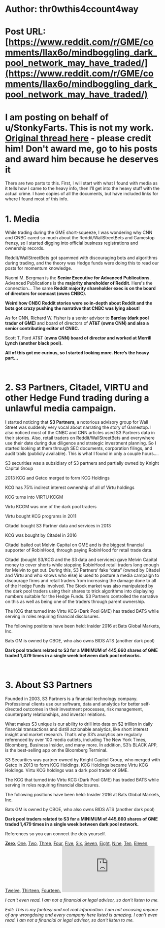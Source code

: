 # Author: thr0wthis4ccount4way
# Post URL: [https://www.reddit.com/r/GME/comments/llax6o/mindboggling_dark_pool_network_may_have_traded/](https://www.reddit.com/r/GME/comments/llax6o/mindboggling_dark_pool_network_may_have_traded/)


# I am posting on behalf of u/StonkyFarts. This is not my work. [Original thread here](https://www.reddit.com/user/StonkyFarts/comments/lla71p/s3_partners_gme_manipulation/?utm_source=share&utm_medium=web2x&context=3) - please credit him! Don't award me, go to his posts and award him because he deserves it

There are two parts to this. First, I will start with what I found with media as it tells how I came to the heavy info, then I’ll get into the heavy stuff with the actual crime. I have copies of all the documents, but have included links for where I found most of this info.

# 1. Media

While trading during the GME short-squeeze, I was wondering why CNN and CNBC cared so much about the Reddit/WallStreetBets and Gamestop frenzy, so I started digging into official business registrations and ownership records.

Reddit/WallStreetBets got spammed with discouraging bots and algorithms during trading, and the theory was Hedge funds were doing this to read our posts for momentum knowledge.

Naomi M. Bergman is the **Senior Executive for Advanced Publications**. Advanced Publications is the **majority shareholder of Reddit**. Here's the connection... The same **Reddit majority shareholder exec is on the board of directors for comcast (owns CNBC).**

**Weird how CNBC Reddit stories were so in-depth about Reddit and the bots got crazy pushing the narrative that CNBC was lying about!**

As for CNN, Richard W. Fisher is a senior advisor to **Barclay (dark pool trader of GME)** and board of directors of **AT&T (owns CNN) and also a senior contributing editor of CNBC.**

Scott T. Ford AT&T (**owns CNN) board of director and worked at Merrill Lynch (another black pool).**

**All of this got me curious, so I started looking more. Here’s the heavy part…**

&#x200B;

# 2. S3 Partners, Citadel, VIRTU and other Hedge Fund trading during a unlawful media campaign.

I started noticing that **S3 Partners**, a notorious advisory group for Wall Street was suddenly very vocal about narrating the story of Gamestop. I also noticed most of the CNBC and CNN articles used S3 Partners data in their stories. Also, retail traders on Reddit/WallStreetBets and everywhere use their date during due diligence and strategic investment planning. So I started looking at them through SEC documents, corporation filings, and audit trails (publicly available). This is what I found in only a couple hours….

S3 securities was a subsidiary of S3 partners and partially owned by Knight Capital Group

2013 KCG and Getco merged to form KCG Holdings

KCG has 75% indirect interest ownership of all of Virtu holdings

KCG turns into VIRTU KCGM

Virtu KCGM was one of the dark pool traders

Virtu bought KCG programs in 2011

Citadel bought S3 Partner data and services in 2013

KCG was bought by Citadel in 2016

Citadel bailed out Melvin Capital on GME and is the biggest financial supporter of RobinHood, through paying RobinHood for retail trade data.

Citadel (bought S3/KCG and the S3 data and services) gave Melvin Capital money to cover shorts while stopping RobinHood retail traders long enough for Melvin to get out. During this, S3 Partners’ fake “data” (owned by Citadel and Virtu and who knows who else) is used to posture a media campaign to discourage firms and retail traders from increasing the damage done to all of the Hedge Funds involved. The Stock market was also manipulated by the dark pool traders using their shares to trick algorithms into displaying numbers suitable for the Hedge Funds. S3 Partners controlled the narrative on this as well as being one of the traders through parent ownership.

The KCG that turned into Virtu KCG (Dark Pool GME) has traded BATS while serving in roles requiring financial disclosures.

The following positions have been held: Insider 2016 at Bats Global Markets, Inc.

Bats GM is owned by CBOE, who also owns BIDS ATS (another dark pool)

**Dark pool traders related to S3 for a MINIMUM of 445,660 shares of GME traded 1,479 times in a single week between dark pool networks.**

&#x200B;

# 3. About S3 Partners

Founded in 2003, S3 Partners is a financial technology company. Professional clients use our software, data and analytics for better self-directed outcomes in their investment processes, risk management, counterparty relationships, and investor relations.

What makes S3 unique is our ability to drill into data on $2 trillion in daily financial transactions and distill actionable analytics, like short interest insight and market research. That’s why S3’s analytics are regularly referenced by over 100 media outlets, including The New York Times, Bloomberg, Business Insider, and many more. In addition, S3’s BLACK APP, is the best-selling app on the Bloomberg Terminal.

S3 Securities was partner owned by Knight Capitol Group, who merged with Getco in 2013 to form KCG Holdings. KCG Holdings became Virtu KCG Holdings. Virtu KCG holdings was a dark pool trader of GME.

The KCG that turned into Virtu KCG (Dark Pool GME) has traded BATS while serving in roles requiring financial disclosures.

The following positions have been held: Insider 2016 at Bats Global Markets, Inc.

Bats GM is owned by CBOE, who also owns BIDS ATS (another dark pool)

**Dark pool traders related to S3 for a MINIMUM of 445,660 shares of GME traded 1,479 times in a single week between dark pool network.**

References so you can connect the dots yourself. 

[**Zero**](https://wallstreetonparade.com/2021/01/gamestop-shares-dark-pools-owned-by-goldman-sachs-jpmorgan-ubs-et-al-have-made-tens-of-thousands-of-trades/), [One](https://www.reuters.com/article/us-usa-stocks-probe-exclusive/exclusive-u-s-investigates-market-making-operations-of-citadel-kcg-idUSKCN0Y11CJ), [Two](https://archives.fbi.gov/archives/sanfrancisco/press-releases/2012/founders-of-s3-partners-charged-in-21-million-real-estate-investment-fraud-scheme), [Three](https://adviserinfo.sec.gov/firm/summary/137091), [Four](https://reports.adviserinfo.sec.gov/reports/ADV/137091/PDF/137091.pdf), [Five](https://en.wikipedia.org/wiki/Knight_Capital_Group), [Six](https://en.wikipedia.org/wiki/KCG_Holdings), [Seven](https://wallstreetonparade.com/2021/01/gamestop-shares-dark-pools-owned-by-goldman-sachs-jpmorgan-ubs-et-al-have-made-tens-of-thousands-of-trades/), [Eight](https://sec.report/Document/0000950123-19-009321/), [Nine](https://sec.report/CIK/0001300764), [Ten](https://www.ft.com/content/e1cb396e-29a7-11e7-bc4b-5528796fe35c), [Eleven](https://financialpost.com/investing/knight-capital-spurns-us500-million-rescue-from-citadel-sources), [Twelve](https://www.thetradenews.com/kcg-sells-nyse-market-maker-to-citadel/), [Thirteen](https://www.marketscreener.com/quote/stock/THE-CITADEL-GROUP-LIMITED-18521363/news/Exclusive-U-S-investigates-market-making-operations-of-Citadel-KCG-22329549/), [Fourteen](https://ir.virtu.com/press-releases/press-release-details/2017/Virtu-Financial-Inc-Completes-Acquisition-of-KCG-Holdings-Inc/default.aspx), ![Fifteen](https://www.cnbc.com/2021/01/27/hedge-fund-targeted-by-reddit-board-melvin-capital-closed-out-of-gamestop-short-position-tuesday.html)

*I can't even read. I am not a financial or legal advisor, so don't listen to me.*

*Edit: This is my fantasy and not real information. I am not accusing anyone of any wrongdoing and every company here listed is amazing. I can't even read. I am not a financial or legal advisor, so don't listen to me.*